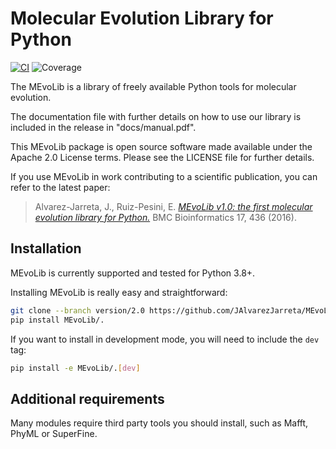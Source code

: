 # **M**olecular **Evo**lution **Lib**rary for Python

[![CI](https://github.com/JAlvarezJarreta/MEvoLib/actions/workflows/python-ci.yml/badge.svg?branch=main)](https://github.com/JAlvarezJarreta/MEvoLib/actions/workflows/python-ci.yml)
![Coverage](https://img.shields.io/endpoint?url=https://gist.githubusercontent.com/JAlvarezJarreta/0c3fa1e9db6f5dcbe69b6b4a3f4a0501/raw/coverage-badge.json)

The MEvoLib is a library of freely available Python tools for molecular evolution.

The documentation file with further details on how to use our library is included in the release in "docs/manual.pdf".

This MEvoLib package is open source software made available under the Apache 2.0 License terms. Please see the LICENSE file for further details.

If you use MEvoLib in work contributing to a scientific publication, you can
refer to the latest paper:

> Alvarez-Jarreta, J., Ruiz-Pesini, E. [_MEvoLib v1.0: the first molecular evolution library for Python._](https://doi.org/10.1186/s12859-016-1303-3) BMC Bioinformatics 17, 436 (2016).


## Installation

MEvoLib is currently supported and tested for Python 3.8+.

Installing MEvoLib is really easy and straightforward:
```bash
git clone --branch version/2.0 https://github.com/JAlvarezJarreta/MEvoLib
pip install MEvoLib/.
```

If you want to install in development mode, you will need to include the `dev` tag:
```bash
pip install -e MEvoLib/.[dev]
```

## Additional requirements

Many modules require third party tools you should install, such as Mafft, PhyML or SuperFine.
